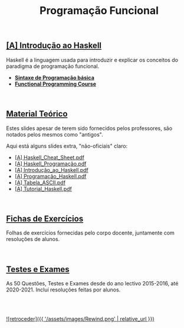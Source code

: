 <br>

<h1 align="center">Programação Funcional</h1>

<br>

## [[A] Introdução ao Haskell](Intro.md)
Haskell é a linguagem usada para introduzir e explicar os conceitos do paradigma de programação funcional.

* [**Sintaxe de Programação básica**](http://rigaux.org/language-study/syntax-across-languages-per-language/Haskell.html)
* [**Functional Programming Course**](https://github.com/system-f/fp-course)

<br>

## [Material Teórico](slides-PF-Haskell.pdf)
Estes slides apesar de terem sido fornecidos pelos professores, são notados pelos mesmos como "antigos".

Aqui está alguns slides extra, "não-oficiais" claro:
* [[A] Haskell_Cheat_Sheet.pdf](slides/Haskell_Cheat_Sheet.pdf)
* [[A] Haskell_Programação.pdf](slides/Haskell_Programação.pdf)
* [[A] Introdução_ao_Haskell.pdf](slides/Introdução_ao_Haskell.pdf)
* [[A] Programação_Haskell.pdf](slides/Programação_Haskell.pdf)
* [[A] Tabela_ASCII.pdf](slides/Tabela_ASCII.pdf)
* [[A] Tutorial_Haskell.pdf](slides/Tutorial_Haskell.pdf)

<br>

## [Fichas de Exercícios](fichas/README.md)
Folhas de exercícios fornecidas pelo corpo docente, juntamente com resoluções de alunos.

<br>

## [Testes e Exames](testes/README.md)
As 50 Questões, Testes e Exames desde do ano lectivo 2015-2016, até 2020-2021. Incluí resoluções feitas por alunos.

<br><br>

[![retroceder]({{ '/assets/images/Rewind.png' | relative_url }})](https://david81820.github.io/Recursos-LCC)
